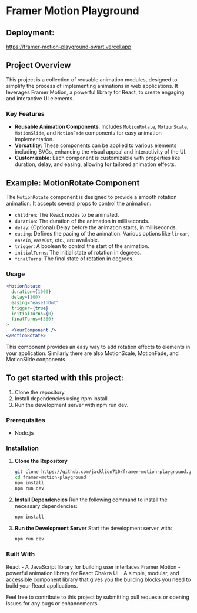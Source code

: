 # Framer Motion Playground

## Deployment:
https://framer-motion-playground-swart.vercel.app

## Project Overview

This project is a collection of reusable animation modules, designed to simplify the process of implementing animations in web applications. It leverages Framer Motion, a powerful library for React, to create engaging and interactive UI elements.

### Key Features

- **Reusable Animation Components**: Includes `MotionRotate`, `MotionScale`, `MotionSlide`, and `MotionFade` components for easy animation implementation.
- **Versatility**: These components can be applied to various elements including SVGs, enhancing the visual appeal and interactivity of the UI.
- **Customizable**: Each component is customizable with properties like duration, delay, and easing, allowing for tailored animation effects.

## Example: MotionRotate Component

The `MotionRotate` component is designed to provide a smooth rotation animation. It accepts several props to control the animation:

- `children`: The React nodes to be animated.
- `duration`: The duration of the animation in milliseconds.
- `delay`: (Optional) Delay before the animation starts, in milliseconds.
- `easing`: Defines the pacing of the animation. Various options like `linear`, `easeIn`, `easeOut`, etc., are available.
- `trigger`: A boolean to control the start of the animation.
- `initialTurns`: The initial state of rotation in degrees.
- `finalTurns`: The final state of rotation in degrees.

### Usage

```jsx
<MotionRotate
  duration={1000}
  delay={100}
  easing="easeInOut"
  trigger={true}
  initialTurns={0}
  finalTurns={360}
>
  <YourComponent />
</MotionRotate>
```
This component provides an easy way to add rotation effects to elements in your application. Similarly there are also MotionScale, MotionFade, and MotionSlide conponents

## To get started with this project:

1. Clone the repository.
1. Install dependencies using npm install.
1. Run the development server with npm run dev.

### Prerequisites

- Node.js

### Installation

1. **Clone the Repository**

   ```bash
   git clone https://github.com/jacklion710/framer-motion-playground.git
   cd framer-motion-playground
   npm install
   npm run dev
   ```

2. **Install Dependencies**
Run the following command to install the necessary dependencies:

    ```bash
    npm install
    ```
3. **Run the Development Server**
Start the development server with:

    ```bash
    npm run dev
    ```

### Built With
React - A JavaScript library for building user interfaces
Framer Motion -  powerful animation library for React
Chakra UI - A simple, modular, and accessible component library that gives you the building blocks you need to build your React applications.

Feel free to contribute to this project by submitting pull requests or opening issues for any bugs or enhancements.